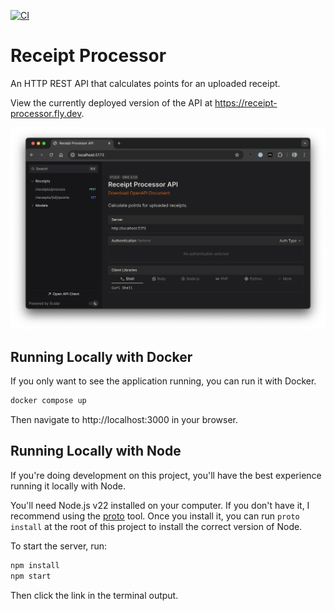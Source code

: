 [![CI](https://github.com/chadxz/receipt-processor/actions/workflows/ci.yml/badge.svg)](https://github.com/chadxz/receipt-processor/actions/workflows/ci.yml)

# Receipt Processor

An HTTP REST API that calculates points for an uploaded receipt.

View the currently deployed version of the API at
https://receipt-processor.fly.dev.

![](images/home.png)

## Running Locally with Docker

If you only want to see the application running, you can run it with Docker.

```sh
docker compose up
```

Then navigate to http://localhost:3000 in your browser.

## Running Locally with Node

If you're doing development on this project, you'll have the best experience
running it locally with Node.

You'll need Node.js v22 installed on your computer. If you don't have it,
I recommend using the [proto](https://moonrepo.dev/proto) tool. Once you
install it, you can run `proto install` at the root of this project to
install the correct version of Node.

To start the server, run:

```sh
npm install
npm start
```

Then click the link in the terminal output.
